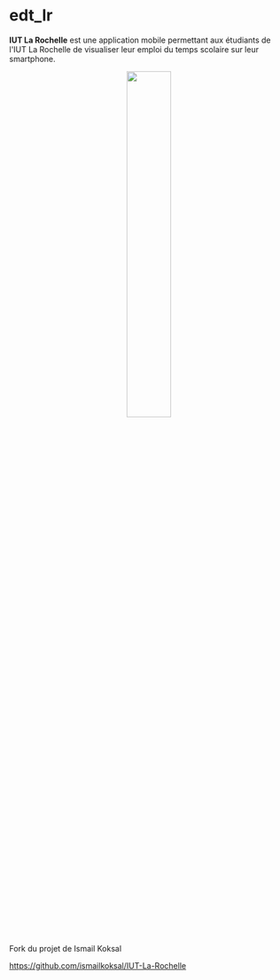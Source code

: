 # edt_lr

**IUT La Rochelle** est une application mobile permettant aux étudiants de l'IUT La Rochelle de visualiser leur emploi du temps scolaire sur leur smartphone.

<p align="center">
  <img src="https://github.com/ismailkoksal/UnivLaRochelle-Agenda/blob/master/screenshots/Emploi%20du%20temps.png" width="40%">
</p>

Fork du projet de Ismail Koksal

https://github.com/ismailkoksal/IUT-La-Rochelle

